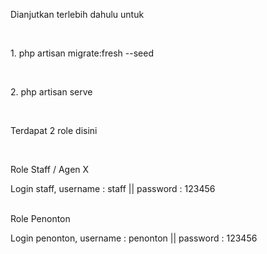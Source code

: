 <p>Dianjutkan terlebih dahulu untuk</p>
</br>
<p>1. php artisan migrate:fresh --seed</p>
</br>
<p>2. php artisan serve</p>
</br>
<p>Terdapat 2 role disini</p>
</br>
<p>Role Staff / Agen X</p>
<a>Login staff, username : staff || password : 123456</a>
</br>
</br>
<p>Role Penonton</p>
<a>Login penonton, username : penonton || password : 123456</a>
